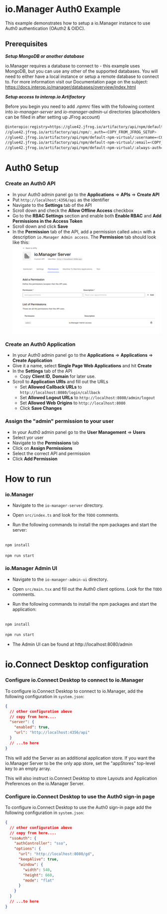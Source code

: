 # io.Manager Auth0 Example

This example demonstrates how to setup a io.Manager instance to use Auth0 authentication (OAuth2 & OIDC).

## Prerequisites

_**Setup MongoDB or another database**_

io.Manager requires a database to connect to - this example uses MongoDB, but you can use any other of the supported databases. You will need to either have a local instance or setup a remote database to connect to. For more information visit our Documentation page on the subject: https://docs.interop.io/manager/databases/overview/index.html

_**Setup access to interop.io Artifactory**_

Before you begin you need to add _.npmrc_ files with the following content into _io-manager-server_ and _io-manager-admin-ui_ directories (placeholders can be filled in after setting up JFrog account)

```sh
@interopio:registry=https://glue42.jfrog.io/artifactory/api/npm/default-npm-virtual/
//glue42.jfrog.io/artifactory/api/npm/:_auth=<COPY_FROM_JFROG_SETUP>
//glue42.jfrog.io/artifactory/api/npm/default-npm-virtual/:username=<COPY_FROM_JFROG_SETUP>
//glue42.jfrog.io/artifactory/api/npm/default-npm-virtual/:email=<COPY_FROM_JFROG_SETUP>
//glue42.jfrog.io/artifactory/api/npm/default-npm-virtual/:always-auth=true
```

# Auth0 Setup

### Create an Auth0 API

- In your Auth0 admin panel go to the **Applications** => **APIs** => **Create API**
- Put `http://localhost:4356/api` as the identifier
- Navigate to the **Settings** tab of the API
- Scroll down and check the **Allow Offline Access** checkbox
- Go to the **RBAC Settings** section and enable both **Enable RBAC** and **Add Permissions in the Access Token**
- Scroll down and click **Save**
- In the **Permission** tab of the API, add a permission called `admin` with a description `io.Manager Admin access`. The **Permission** tab should look like this:
  ![image](./permissions-screenshot.png)

### Create an Auth0 Application

- In your Auth0 admin panel go to the **Applications** => **Applications** => **Create Application**
- Give it a name, select **Single Page Web Applications** and hit **Create**
- In the **Settings** tab of the API
  - Copy **Client ID**, **Domain** for later use.
- Scroll to **Application URIs** and fill out the URLs
  - Set **Allowed Callback URLs** to `http://localhost:8080/login/callback`
  - Set **Allowed Logout URLs** to `http://localhost:8080/admin/logout`
  - Set **Allowed Web Origins** to `http://localhost:8080`
  - Click **Save Changes**

### Assign the "admin" permission to your user

- In your Auth0 admin panel go to the **User Management** => **Users**
- Select yor user
- Navigate to the **Permissions** tab
- Click on **Assign Permissions**
- Select the correct API and permission
- Click **Add Permission**

# How to run

### io.Manager

- Navigate to the `io-manager-server` directory.

- Open `src/index.ts` and look for the `TODO` comments.

- Run the following commands to install the npm packages and start the server:

```sh

npm install

npm run start

```

### io.Manager Admin UI

- Navigate to the `io-manager-admin-ui` directory.

- Open `src/main.tsx` and fill out the Auth0 client options. Look for the `TODO` comments.

- Run the following commands to install the npm packages and start the application:

```sh

npm install

npm run start

```

- The Admin UI can be found at http://localhost:8080/admin

# io.Connect Desktop configuration

### Configure io.Connect Desktop to connect to io.Manager

To configure io.Connect Desktop to connect to io.Manager, add the following configuration in `system.json`:

```json
{
  // other configuration above
  // copy from here....
  "server": {
    "enabled": true,
    "url": "http://localhost:4356/api"
  }
  // ...to here
}
```

This will add the Server as an additional application store. If you want the io.Manager Server to be the only app store, set the "appStores" top-level key to an empty array.

This will also instruct io.Connect Desktop to store Layouts and Application Preferences on the io.Manager Server.

### Configure io.Connect Desktop to use the Auth0 sign-in page

To configure io.Connect Desktop to use the Auth0 sign-in page add the following configuration in `system.json`:

```json
{
  // other configuration above
  // copy from here....
  "ssoAuth": {
    "authController": "sso",
    "options": {
      "url": "http://localhost:8080/gd",
      "keepAlive": true,
      "window": {
        "width": 540,
        "height": 660,
        "mode": "flat"
      }
    }
  }
  // ...to here
}
```
